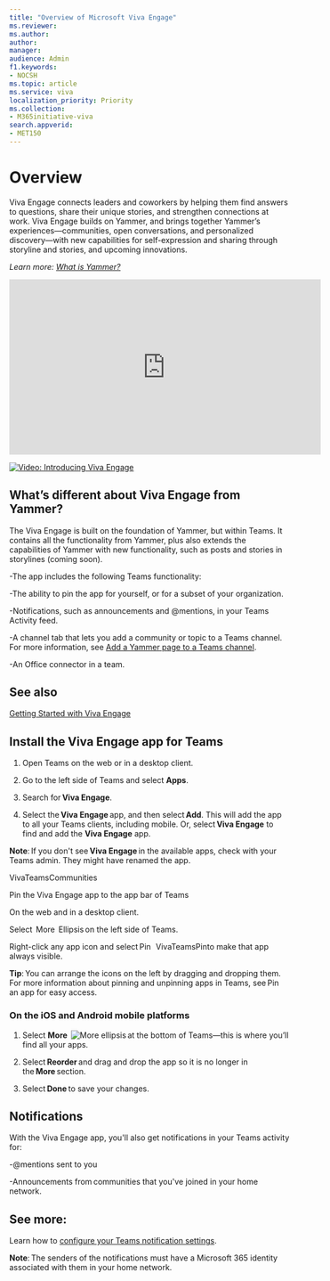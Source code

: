 ```yaml
---
title: "Overview of Microsoft Viva Engage"
ms.reviewer: 
ms.author: 
author: 
manager: 
audience: Admin
f1.keywords:
- NOCSH
ms.topic: article
ms.service: viva
localization_priority: Priority
ms.collection:  
- M365initiative-viva
search.appverid:
- MET150
---
```

# Overview
Viva Engage connects leaders and coworkers by helping them find answers to questions, share their unique stories, and strengthen connections at work. Viva Engage builds on Yammer, and brings together Yammer’s experiences—communities, open conversations, and personalized discovery—with new capabilities for self-expression and sharing through storyline and stories, and upcoming innovations. 

*Learn more: [What is Yammer?](url)*

<iframe width="560" height="315" src="https://www.youtube.com/embed/E_xTiWClwYc" title="YouTube video player" frameborder="0" allow="accelerometer; autoplay; clipboard-write; encrypted-media; gyroscope; picture-in-picture" allowfullscreen></iframe>

[![Video: Introducing Viva Engage](http://img.youtube.com/vi/E_xTiWClwYc/0.jpg)](http://www.youtube.com/watch?v=E_xTiWClwYc "Video: Introducing Viva Engage")


## What’s different about Viva Engage from Yammer?

The Viva Engage is built on the foundation of Yammer, but within Teams. It contains all the functionality from Yammer, plus also extends the capabilities of Yammer with new functionality, such as posts and stories in storylines (coming soon).  

-The app includes the following Teams functionality: 

-The ability to pin the app for yourself, or for a subset of your organization.

-Notifications, such as announcements and @mentions, in your Teams Activity feed. 

-A channel tab that lets you add a community or topic to a Teams channel. For more information, see [Add a Yammer page to a Teams channel](url).

-An Office connector in a team.

## See also 
[Getting Started with Viva Engage](url)

 ## Install the Viva Engage app for Teams 

 1. Open Teams on the web or in a desktop client.

 2. Go to the left side of Teams and select **Apps**.

 3. Search for **Viva Engage**.

 4. Select the **Viva Engage** app, and then select **Add**. This will add the app to all your Teams clients, including mobile. Or, select **Viva Engage** to find and add the **Viva Engage** app.

 **Note**: If you don't see **Viva Engage** in the available apps, check with your Teams admin. They might have renamed the app. 

 VivaTeamsCommunities

 Pin the Viva Engage app to the app bar of Teams 

 On the web and in a desktop client. 

 Select  More  Ellipsis on the left side of Teams.

 Right-click any app icon and select Pin   VivaTeamsPinto make that app always visible.

 **Tip**: You can arrange the icons on the left by dragging and dropping them. For more information about pinning and unpinning apps in Teams, see Pin an app for easy access. 

 ### On the iOS and Android mobile platforms 

 1. Select **More**  ![More ellipsis](https://upload.wikimedia.org/wikipedia/commons/9/98/Ellipsis.svg) at the bottom of Teams—this is where you’ll find all your apps.

 2. Select **Reorder** and drag and drop the app so it is no longer in the **More** section.

 3. Select **Done** to save your changes.

 ## Notifications 

 With the Viva Engage app, you'll also get notifications in your Teams activity for: 

 -@mentions sent to you

 -Announcements from communities that you've joined in your home network.

 ## See more: 
 Learn how to [configure your Teams notification settings](url). 

 **Note**: The senders of the notifications must have a Microsoft 365 identity associated with them in your home network.  
